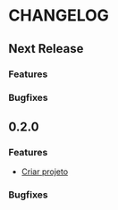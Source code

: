# CHANGELOG

## Next Release

### Features

### Bugfixes

## 0.2.0

### Features

- [Criar projeto](https://trello.com/c/CdRVgZlO/1-criar-projeto)

### Bugfixes
